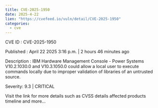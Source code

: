 ```yaml
---
title: CVE-2025-1950
date: 2025-4-22
lien: "https://cvefeed.io/vuln/detail/CVE-2025-1950"
categories:
  - cve
---
```


CVE ID : CVE-2025-1950

Published :  April 22
2025
3:16 p.m. | 2 hours
46 minutes ago

Description : IBM Hardware Management Console - Power Systems V10.2.1030.0 and V10.3.1050.0 could allow a local user to execute commands locally due to improper validation of libraries of an untrusted source.

Severity: 9.3 | CRITICAL

Visit the link for more details
such as CVSS details
affected products
timeline
and more...

